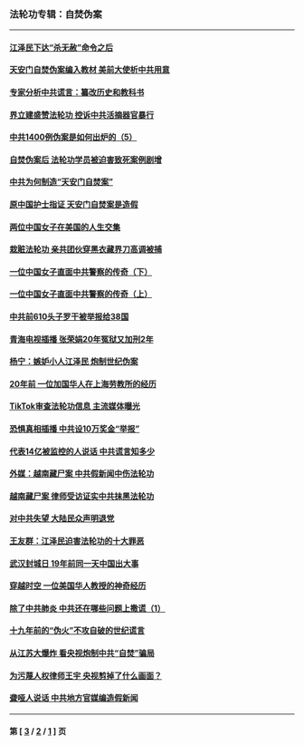 ### 法轮功专辑：自焚伪案
---
#### [江泽民下达“杀无赦”命令之后](../../pages/nf5562/n13878084.md?07250430) 
#### [天安门自焚伪案编入教材 美前大使析中共用意](../../pages/nf5562/n13791932.md?07250430) 
#### [专家分析中共谎言：纂改历史和教科书](../../pages/nf5562/n13781542.md?07250430) 
#### [界立建盛赞法轮功 控诉中共活摘器官暴行](../../pages/nf5562/n13781971.md?07250430) 
#### [中共1400例伪案是如何出炉的（5）](../../pages/nf5562/n13226831.md?07250430) 
#### [自焚伪案后 法轮功学员被迫害致死案例剧增](../../pages/nf5562/n13190600.md?07250430) 
#### [中共为何制造“天安门自焚案”](../../pages/nf5562/n13183270.md?07250430) 
#### [原中国护士指证 天安门自焚案是造假](../../pages/nf5562/n13172289.md?07250430) 
#### [两位中国女子在美国的人生交集](../../pages/nf5562/n13156138.md?07250430) 
#### [栽赃法轮功 亲共团伙穿黑衣藏界刀高调被捕](../../pages/nf5562/n13073780.md?07250430) 
#### [一位中国女子直面中共警察的传奇（下）](../../pages/nf5562/n12989706.md?07250430) 
#### [一位中国女子直面中共警察的传奇（上）](../../pages/nf5562/n12985072.md?07250430) 
#### [中共前610头子罗干被举报给38国](../../pages/nf5562/n12975419.md?07250430) 
#### [青海电视插播 张荣娟20年冤狱又加刑2年](../../pages/nf5562/n12738166.md?07250430) 
#### [杨宁：嫉妒小人江泽民 炮制世纪伪案](../../pages/nf5562/n12724108.md?07250430) 
#### [20年前 一位加国华人在上海劳教所的经历](../../pages/nf5562/n12707932.md?07250430) 
#### [TikTok审查法轮功信息 主流媒体曝光](../../pages/nf5562/n12362336.md?07250430) 
#### [恐惧真相插播 中共设10万奖金“举报”](../../pages/nf5562/n12306396.md?07250430) 
#### [代表14亿被监控的人说话 中共谎言知多少](../../pages/nf5562/n12297484.md?07250430) 
#### [外媒：越南藏尸案 中共假新闻中伤法轮功](../../pages/nf5562/n12264411.md?07250430) 
#### [越南藏尸案 律师受访证实中共抹黑法轮功](../../pages/nf5562/n12261878.md?07250430) 
#### [对中共失望 大陆民众声明退党](../../pages/nf5562/n12187315.md?07250430) 
#### [王友群：江泽民迫害法轮功的十大罪恶](../../pages/nf5562/n12169074.md?07250430) 
#### [武汉封城日 19年前同一天中国出大事](../../pages/nf5562/n12150901.md?07250430) 
#### [穿越时空  一位美国华人教授的神奇经历](../../pages/nf5562/n12097460.md?07250430) 
#### [除了中共肺炎 中共还在哪些问题上撒谎（1）](../../pages/nf5562/n11955770.md?07250430) 
#### [十九年前的“伪火”不攻自破的世纪谎言](../../pages/nf5562/n11813238.md?07250430) 
#### [从江苏大爆炸 看央视炮制中共“自焚”骗局](../../pages/nf5562/n11140275.md?07250430) 
#### [为污蔑人权律师王宇 央视剪掉了什么画面？](../../pages/nf5562/n11130142.md?07250430) 
#### [聋哑人说话 中共地方官媒编造假新闻](../../pages/nf5562/n11006067.md?07250430) 

---
#### 第 [ [3](./3.md?07250430) / [2](./2.md?07250430) / [1](./1.md?07250430) ] 页

